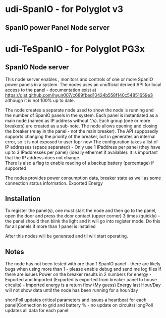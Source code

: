 # udi-SpanIO -  for Polyglot v3 

## SpanIO power Panel Node server
# udi-TeSpanIO  -  for Polyglot PG3x
## SpanIO Node server

This node server enables , monitors and controls of one or more SpanIO power panels in a system.
The nodes uses an unofficial derived API for local access to the panel - documentation exist at https://gist.github.com/hyun007/c689fbed10424b558f140c54851659e3 although it is not 100% up to date.

The node creates a separate node used to show the node is running and the number of SpanIO panels in the system.  Each panel is instantiated as a main node (named as IP address without '.'s).  Each group (one or more breakers) are created as a sub-note.  The node allows opening and closing the breaker (relay in the panel - not the main breaker).  The API supposedly supports changing the priority of the breaker, but in generates an internal error, so it is not exposed to user fopr now
The configuration takes a list of IP addresses (space separated) - Only use 1 IPaddress per panel (they have up to 3 IPaddresses per panel) (ideally ethernet if available).  It is important that the IP address does not change.  
There is also a flag to enable reading of a backup battery (percentage) if supported 



The nodes provides power consumption data, breaker state as well as some connection status information.  Exported Energy 

## Installation
To register the panel(s), one must start the node and then go to the panel, open the door and press the door contact (upper corner) 3 times (quickly) - the panel should then blink the light and it will go into register mode. Do this for all panels if more than 1 panel is installed 

After this nodes will be generated and til will start operating.   

## Notes 
The node has not been tested with ore than 1 SpanIO panel - there are likely bugs when using more than 1 - please enable debug and send me log files if there are issues
Power on the breaker results in 2 numbers for energy - Exported and Imported (Exported is exported from breaker panel to house circuits) - Imported energy is a return flow (My guess)
Energy last Hour/Day will not show data until the node has been running for a hour/day

shortPoll updates critical parameters and issues a heartbeat for each panel(Connection to grid and battery % - no update on circuits) 
longPoll updates all data for each panel 


